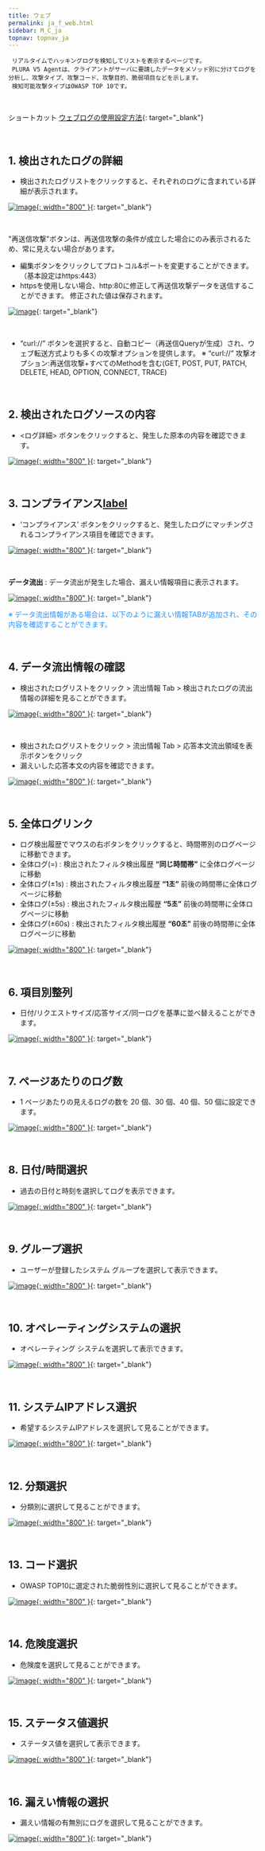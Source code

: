 ```yaml
---
title: ウェブ
permalink: ja_f_web.html
sidebar: M_C_ja
topnav: topnav_ja
---
```


     リアルタイムでハッキングログを検知してリストを表示するページです。
     PLURA V5 Agentは、クライアントがサーバに要請したデータをメソッド別に分けてログを分析し、攻撃タイプ、攻撃コード、攻撃目的、脆弱項目などを示します。
     検知可能攻撃タイプはOWASP TOP 10です。 

<br />

ショートカット  [ウェブログの使用設定方法](https://qubitsec.github.io/ja_system_weblog.html){: target="_blank"}

<br />

## 1. 検出されたログの詳細
- 検出されたログリストをクリックすると、それぞれのログに含まれている詳細が表示されます。

[![image](/docs/images/Manual/common/filter/web/1.png){: width="800" }](/docs/images/Manual/common/filter/web/1.png){: target="_blank"}

<br />

 "再送信攻撃"ボタンは、再送信攻撃の条件が成立した場合にのみ表示されるため、常に見えない場合があります。

- 編集ボタンをクリックしてプロトコル&ポートを変更することができます。（基本設定はhttps:443）
- httpsを使用しない場合、http:80に修正して再送信攻撃データを送信することができます。 修正された値は保存されます。

[![image](/docs/images/Manual/common/filter/web/2.png)](/docs/images/Manual/common/filter/web/2.png){: target="_blank"}

<br />

- “curl://” ボタンを選択すると、自動コピー（再送信Queryが生成）され、ウェブ転送方式よりも多くの攻撃オプションを提供します。
※ “curl://” 攻撃オプション:再送信攻撃+すべてのMethodを含む(GET, POST, PUT, PATCH, DELETE, HEAD, OPTION, CONNECT, TRACE)

<br />

## 2. 検出されたログソースの内容
- <ログ詳細> ボタンをクリックすると、発生した原本の内容を確認できます。

[![image](/docs/images/Manual/common/filter/web/3.png){: width="800" }](/docs/images/Manual/common/filter/web/3.png){: target="_blank"}

<br />

## 3. コンプライアンス[label](https://gw.namutech.co.kr/gw/userMain.do)
- ‘コンプライアンス’ ボタンをクリックすると、発生したログにマッチングされるコンプライアンス項目を確認できます。

[![image](/docs/images/Manual/common/filter/web/4.png){: width="800" }](/docs/images/Manual/common/filter/web/4.png){: target="_blank"}


<br />

**データ流出** : データ流出が発生した場合、漏えい情報項目に表示されます。

[![image](/docs/images/Manual/common/filter/web/5.png){: width="800" }](/docs/images/Manual/common/filter/web/5.png){: target="_blank"}

<font color='dodgerblue'> ※ データ流出情報がある場合は、以下のように漏えい情報TABが追加され、その内容を確認することができます。 </font>

<br />

## 4. データ流出情報の確認
- 検出されたログリストをクリック > 流出情報 Tab > 検出されたログの流出情報の詳細を見ることができます。

[![image](/docs/images/Manual/common/filter/web/6.png){: width="800" }](/docs/images/Manual/common/filter/web/6.png){: target="_blank"}

<br />

- 検出されたログリストをクリック > 流出情報 Tab > 応答本文流出領域を表示ボタンをクリック
- 漏えいした応答本文の内容を確認できます。

[![image](/docs/images/Manual/common/filter/web/7.png){: width="800" }](/docs/images/Manual/common/filter/web/7.png){: target="_blank"}

<br />

## 5. 全体ログリンク
- ログ検出履歴でマウスの右ボタンをクリックすると、時間帯別のログページに移動できます。
- 全体ログ(=) : 検出されたフィルタ検出履歴 **“同じ時間帯”** に全体ログページに移動
- 全体ログ(±1s) : 検出されたフィルタ検出履歴 **“1초”** 前後の時間帯に全体ログページに移動
- 全体ログ(±5s) : 検出されたフィルタ検出履歴 **“5초”** 前後の時間帯に全体ログページに移動
- 全体ログ(±60s) : 検出されたフィルタ検出履歴 **“60초”** 前後の時間帯に全体ログページに移動

[![image](/docs/images/Manual/common/filter/web/8.png){: width="800" }](/docs/images/Manual/common/filter/web/8.png){: target="_blank"}

<br />

## 6. 項目別整列
- 日付/リクエストサイズ/応答サイズ/同一ログを基準に並べ替えることができます。

[![image](/docs/images/Manual/common/filter/web/9.png){: width="800" }](/docs/images/Manual/common/filter/web/9.png){: target="_blank"}
 
<br />

## 7. ページあたりのログ数
- 1 ページあたりの見えるログの数を 20 個、30 個、40 個、50 個に設定できます。

[![image](/docs/images/Manual/common/filter/web/10.png){: width="800" }](/docs/images/Manual/common/filter/web/10.png){: target="_blank"}

<br />

## 8. 日付/時間選択
- 過去の日付と時刻を選択してログを表示できます。

 [![image](/docs/images/Manual/common/filter/web/11.png){: width="800" }](/docs/images/Manual/common/filter/web/11.png){: target="_blank"}

<br />

## 9. グループ選択
- ユーザーが登録したシステム グループを選択して表示できます。

[![image](/docs/images/Manual/common/filter/web/12.png){: width="800" }](/docs/images/Manual/common/filter/web/12.png){: target="_blank"}

<br />

## 10. オペレーティングシステムの選択
- オペレーティング システムを選択して表示できます。

[![image](/docs/images/Manual/common/filter/web/13.png){: width="800" }](/docs/images/Manual/common/filter/web/13.png){: target="_blank"}

<br />

## 11. システムIPアドレス選択
- 希望するシステムIPアドレスを選択して見ることができます。

[![image](/docs/images/Manual/common/filter/web/14.png){: width="800" }](/docs/images/Manual/common/filter/web/14.png){: target="_blank"}
 
<br />

## 12. 分類選択
- 分類別に選択して見ることができます。

[![image](/docs/images/Manual/common/filter/web/15.png){: width="800" }](/docs/images/Manual/common/filter/web/15.png){: target="_blank"}
 
<br />

## 13. コード選択
- OWASP TOP10に選定された脆弱性別に選択して見ることができます。

[![image](/docs/images/Manual/common/filter/web/16.png){: width="800" }](/docs/images/Manual/common/filter/web/16.png){: target="_blank"}
 
<br />

## 14. 危険度選択
- 危険度を選択して見ることができます。

[![image](/docs/images/Manual/common/filter/web/17.png){: width="800" }](/docs/images/Manual/common/filter/web/17.png){: target="_blank"}
 
<br />

## 15. ステータス値選択
- ステータス値を選択して表示できます。


 [![image](/docs/images/Manual/common/filter/web/18.png){: width="800" }](/docs/images/Manual/common/filter/web/18.png){: target="_blank"}

<br />

## 16. 漏えい情報の選択
- 漏えい情報の有無別にログを選択して見ることができます。

[![image](/docs/images/Manual/common/filter/web/19.png){: width="800" }](/docs/images/Manual/common/filter/web/19.png){: target="_blank"}
 